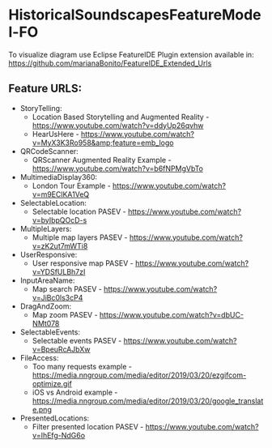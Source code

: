 # HistoricalSoundscapesFeatureModel-FO
To visualize diagram use Eclipse FeatureIDE Plugin extension available in: https://github.com/marianaBonito/FeatureIDE_Extended_Urls
## Feature URLS:
* StoryTelling:
  * Location Based Storytelling and Augmented Reality - https://www.youtube.com/watch?v=ddyUp26qvhw
  * HearUsHere - https://www.youtube.com/watch?v=MyX3K3Ro958&amp;feature=emb_logo
* QRCodeScanner:
  * QRScanner Augmented Reality Example - https://www.youtube.com/watch?v=b6fNPMgVbTo
* MultimediaDisplay360:
  * London Tour Example - https://www.youtube.com/watch?v=m9EClKA1VeQ
* SelectableLocation:
  * Selectable location PASEV - https://www.youtube.com/watch?v=byIbpQOcD-s
* MultipleLayers:
  * Multiple map layers PASEV - https://www.youtube.com/watch?v=zK2ut7mWTi8
* UserResponsive:
  * User responsive map PASEV - https://www.youtube.com/watch?v=YDSfULBh7zI
* InputAreaName:
  * Map search PASEV - https://www.youtube.com/watch?v=JiBc0ls3cP4
* DragAndZoom:
  * Map zoom PASEV - https://www.youtube.com/watch?v=dbUC-NMt078
* SelectableEvents:
  * Selectable events PASEV - https://www.youtube.com/watch?v=BpeuRcAJbXw
* FileAccess:
  * Too many requests example - https://media.nngroup.com/media/editor/2019/03/20/ezgifcom-optimize.gif
  * iOS vs Android example - https://media.nngroup.com/media/editor/2019/03/20/google_translate.png
* PresentedLocations:
  * Filter presented location PASEV - https://www.youtube.com/watch?v=IhEfg-NdG6o
